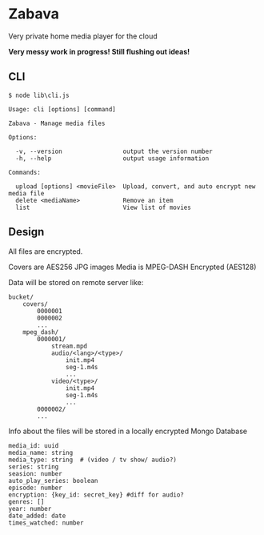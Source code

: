 # Zabava

Very private home media player for the cloud

**Very messy work in progress! Still flushing out ideas!**

## CLI 

```
$ node lib\cli.js

Usage: cli [options] [command]

Zabava - Manage media files

Options:

  -v, --version                 output the version number
  -h, --help                    output usage information

Commands:

  upload [options] <movieFile>  Upload, convert, and auto encrypt new media file
  delete <mediaName>            Remove an item
  list                          View list of movies

```


## Design

All files are encrypted. 

Covers are AES256 JPG images
Media is MPEG-DASH Encrypted (AES128)

Data will be stored on remote server like: 

    bucket/
        covers/ 
            0000001
            0000002
            ...
        mpeg_dash/
            0000001/
                stream.mpd
                audio/<lang>/<type>/
                    init.mp4
                    seg-1.m4s 
                    ...
                video/<type>/
                    init.mp4
                    seg-1.m4s 
                    ...
            0000002/
            ...
            
            
Info about the files will be stored in a locally encrypted Mongo Database


    media_id: uuid
    media_name: string
    media_type: string  # (video / tv show/ audio?)
    series: string
    seasion: number
    auto_play_series: boolean
    episode: number
    encryption: {key_id: secret_key} #diff for audio?
    genres: []
    year: number
    date_added: date
    times_watched: number
    
    
     
    
    
    



